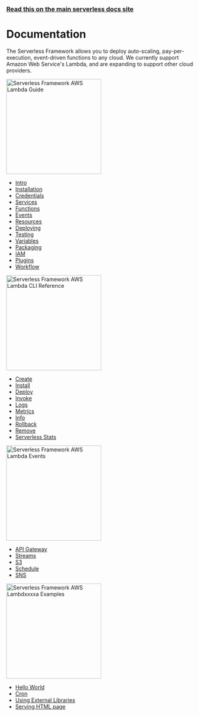 <!--
title: Serverless Framework Documentation
menuText: Docs
layout: Doc
-->

<!-- DOCS-SITE-LINK:START automatically generated  -->
### [Read this on the main serverless docs site](https://www.serverless.com/framework/docs/)
<!-- DOCS-SITE-LINK:END -->

# Documentation

The Serverless Framework allows you to deploy auto-scaling, pay-per-execution, event-driven functions to any cloud.  We currently support Amazon Web Service's Lambda, and are expanding to support other cloud providers.

<div class="docsSections">
  <div class="docsSection">
    <div class="docsSectionHeader">
      <a href="./providers/aws/guide/">
      <img src="https://s3-us-west-2.amazonaws.com/assets.site.serverless.com/images/docs_guide_aws5.jpg" alt="Serverless Framework AWS Lambda Guide" width="250" draggable="false"/>
      </a>
    </div>
    <div class="test">
      <ul>
        <li><a href="./providers/aws/guide/intro.md">Intro</a></li>
        <li><a href="./providers/aws/guide/installation.md">Installation</a></li>
        <li><a href="./providers/aws/guide/credentials.md">Credentials</a></li>
        <li><a href="./providers/aws/guide/services.md">Services</a></li>
        <li><a href="./providers/aws/guide/functions.md">Functions</a></li>
        <li><a href="./providers/aws/guide/events.md">Events</a></li>
        <li><a href="./providers/aws/guide/resources.md">Resources</a></li>
        <li><a href="./providers/aws/guide/deploying.md">Deploying</a></li>
        <li><a href="./providers/aws/guide/testing.md">Testing</a></li>
        <li><a href="./providers/aws/guide/variables.md">Variables</a></li>
        <li><a href="./providers/aws/guide/packaging.md">Packaging</a></li>
        <li><a href="./providers/aws/guide/iam.md">IAM</a></li>
        <li><a href="./providers/aws/guide/plugins.md">Plugins</a></li>
        <li><a href="./providers/aws/guide/workflow.md">Workflow</a></li>
      </ul>
    </div>
  </div>

  <div class="docsSection">
    <div class="docsSectionHeader">
      <a href="./providers/aws/cli-reference/">
      <img src="https://s3-us-west-2.amazonaws.com/assets.site.serverless.com/images/docs_clireference_aws4.jpg" alt="Serverless Framework AWS Lambda CLI Reference" width="250" draggable="false"/>
      </a>
    </div>
    <div>
      <ul>
        <li><a href="./providers/aws/cli-reference/create.md">Create</a></li>
        <li><a href="./providers/aws/cli-reference/install.md">Install</a></li>
        <li><a href="./providers/aws/cli-reference/deploy.md">Deploy</a></li>
        <li><a href="./providers/aws/cli-reference/invoke.md">Invoke</a></li>
        <li><a href="./providers/aws/cli-reference/logs.md">Logs</a></li>
        <li><a href="./providers/aws/cli-reference/metrics.md">Metrics</a></li>
        <li><a href="./providers/aws/cli-reference/info.md">Info</a></li>
        <li><a href="./providers/aws/cli-reference/rollback.md">Rollback</a></li>
        <li><a href="./providers/aws/cli-reference/remove.md">Remove</a></li>
        <li><a href="./providers/aws/cli-reference/slstats.md">Serverless Stats</a></li>
      </ul>
    </div>
  </div>

  <div class="docsSection">
    <div class="docsSectionHeader">
      <a href="./providers/aws/events/">
      <img src="https://s3-us-west-2.amazonaws.com/assets.site.serverless.com/images/docs_events_aws4.jpg" alt="Serverless Framework AWS Lambda Events"  width="250" draggable="false"/>
      </a>
    </div>
    <div>
      <ul>
        <li><a href="./providers/aws/events/apigateway.md">API Gateway</a></li>
        <li><a href="./providers/aws/events/streams.md">Streams</a></li>
        <li><a href="./providers/aws/events/s3.md">S3</a></li>
        <li><a href="./providers/aws/events/schedule.md">Schedule</a></li>
        <li><a href="./providers/aws/events/sns.md">SNS</a></li>
      </ul>
    </div>
  </div>

  <div class="docsSection">
    <div class="docsSectionHeader">
      <a href="./providers/aws/examples/">
      <img src="https://s3-us-west-2.amazonaws.com/assets.site.serverless.com/images/docs_examples_aws4.jpg" alt="Serverless Framework AWS Lambdxxxxa Examples" width="250" draggable="false"/>
      </a>
    </div>
    <div>
      <div>
        <ul>
          <li><a href="./providers/aws/examples/hello-world">Hello World</a></li>
          <li><a href="./providers/aws/examples/cron">Cron</a></li>
          <li><a href="./providers/aws/examples/using-external-libraries">Using External Libraries</a></li>
          <li><a href="./providers/aws/examples/web-serving-html">Serving HTML page</a></li>
        </ul>
      </div>
    </div>
  </div>
</div>
